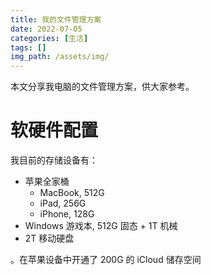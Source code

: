 ```yaml
---
title: 我的文件管理方案
date: 2022-07-05
categories: [生活]
tags: []
img_path: /assets/img/
---
```



本文分享我电脑的文件管理方案，供大家参考。

# 软硬件配置

我目前的存储设备有：
- 苹果全家桶
  - MacBook, 512G
  - iPad, 256G
  - iPhone, 128G
- Windows 游戏本, 512G 固态 + 1T 机械 
- 2T 移动硬盘

。在苹果设备中开通了 200G 的 iCloud 储存空间